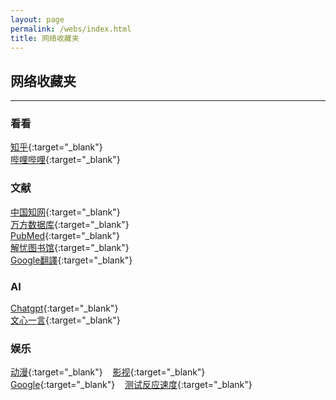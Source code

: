 ```yaml
---
layout: page
permalink: /webs/index.html
title: 网络收藏夹
---
```


## 网络收藏夹
---

### 看看
[知乎](https://www.zhihu.com){:target="_blank"}<br>
[哔哩哔哩](https://www.bilibili.com){:target="_blank"}<br>
### 文献
[中国知网](https://www.cnki.net){:target="_blank"}<br>
[万方数据库](https://www.wanfangdata.com.cn){:target="_blank"}<br>
[PubMed](https://pubmed.ncbi.nlm.nih.gov){:target="_blank"}<br>
[解忧图书馆](http://www.jieyoutsg.com){:target="_blank"}<br>
[Google翻譯](https://translate.google.com.hk){:target="_blank"}<br>
### AI
[Chatgpt](https://chat.openai.com/c/81332deb-1dba-4d9a-a40b-0466369aa90d){:target="_blank"}<br>
[文心一言](https://yiyan.baidu.com/){:target="_blank"}<br>
### 娱乐
[动漫](https://www.mengdaow.com/){:target="_blank"}&nbsp;&nbsp;&nbsp;&nbsp;[影视](https://www.6umkq9b.com/){:target="_blank"}<br>
[Google](https://www.google.com.hk/){:target="_blank"}&nbsp;&nbsp;&nbsp;&nbsp;[测试反应速度](https://humanbenchmark.com/dashboard/){:target="_blank"}<br>



<br>